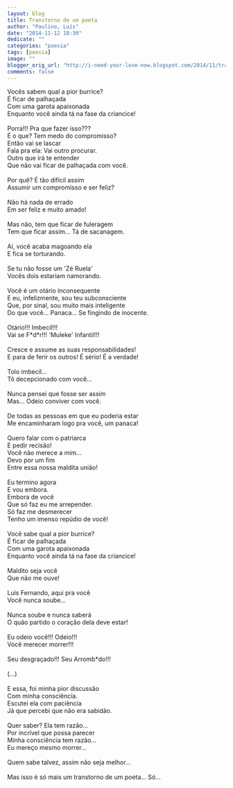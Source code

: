 ```yaml
---
layout: blog
title: Transtorno de um poeta
author: "Paulino, Luís"
date: "2014-11-12 18:30"
dedicate: ""
categories: "poesia"
tags: [poesia]
image: ""
blogger_orig_url: "http://i-need-your-love-now.blogspot.com/2014/11/transtorno-de-um-poeta.html"
comments: false
---
```


Vocês sabem qual a pior burrice?\
É ficar de palhaçada\
Com uma garota apaixonada\
Enquanto você ainda tá na fase da criancice!\
\
Porra!!! Pra que fazer isso???\
É o que? Tem medo do compromisso?\
Então vai se lascar\
Fala pra ela: Vai outro procurar.\
Outro que irá te entender\
Que não vai ficar de palhaçada com você.\
\
Por quê? É tão difícil assim\
Assumir um compromisso e ser feliz?\
\
Não há nada de errado\
Em ser feliz e muito amado!\
\
Mas não, tem que ficar de fuleragem\
Tem que ficar assim... Tá de sacanagem.\
\
Aí, você acaba magoando ela\
E fica se torturando.\
\
Se tu não fosse um 'Zé Ruela'\
Vocês dois estariam namorando.\
\
Você é um otário inconsequente\
E eu, infelizmente, sou teu subconsciente\
Que, por sinal, sou muito mais inteligente\
Do que você... Panaca... Se fingindo de inocente.\
\
Otário!!! Imbecil!!!\
Vai se F\*d\*r!!! 'Muleke' Infantil!!!\
\
Cresce e assume as suas responsabilidades!\
E para de ferir os outros! É sério! É a verdade!\
\
Tolo imbecil...\
Tô decepcionado com você...\
\
Nunca pensei que fosse ser assim\
Mas... Odeio conviver com você.\
\
De todas as pessoas em que eu poderia estar\
Me encaminharam logo pra você, um panaca!\
\
Quero falar com o patriarca\
E pedir recisão!\
Você não merece a mim...\
Devo por um fim\
Entre essa nossa maldita união!\
\
Eu termino agora\
E vou embora.\
Embora de você\
Que só faz eu me arrepender.\
Só faz me desmerecer\
Tenho um imenso repúdio de você!\
\
Você sabe qual a pior burrice?\
É ficar de palhaçada\
Com uma garota apaixonada\
Enquanto você ainda tá na fase da criancice!\
\
Maldito seja você\
Que não me ouve!\
\
Luís Fernando, aqui pra você\
Você nunca soube...\
\
Nunca soube e nunca saberá\
O quão partido o coração dela deve estar!\
\
Eu odeio você!!! Odeio!!!\
Você merecer morrer!!!\
\
Seu desgraçado!!! Seu Arromb\*do!!!\
\
(...)\
\
E essa, foi minha pior discussão\
Com minha consciência.\
Escutei ela com paciência\
Já que percebi que não era sabidão.\
\
Quer saber? Ela tem razão...\
Por incrível que possa parecer\
Minha consciência tem razão...\
Eu mereço mesmo morrer...\
\
Quem sabe talvez, assim não seja melhor...\
\
Mas isso é só mais um transtorno de um poeta... Só...

